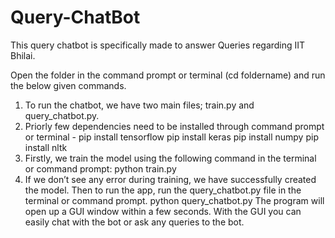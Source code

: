 # Query-ChatBot

This query chatbot is specifically made to answer Queries regarding IIT Bhilai.

Open the folder in the command prompt or terminal (cd foldername) and run the below given commands.

1. To run the chatbot, we have two main files; train.py and query_chatbot.py.
2. Priorly few dependencies need to be installed through command prompt or terminal - 
	pip install tensorflow
	pip install keras
	pip install numpy
	pip install nltk
3. Firstly, we train the model using the following command in the terminal or command prompt:
	python train.py
4. If we don’t see any error during training, we have successfully created the model. Then to run the app, run the query_chatbot.py file in the terminal or command prompt.
	python query_chatbot.py
The program will open up a GUI window within a few seconds. With the GUI you can easily chat with the bot or ask any queries to the bot.
